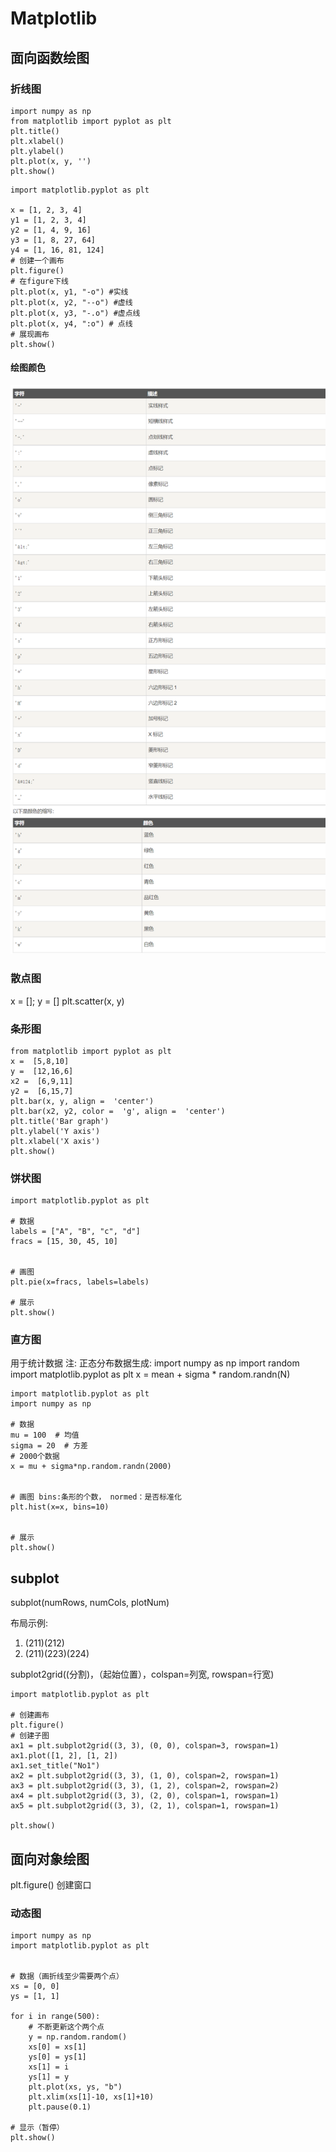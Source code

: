 # Matplotlib

## 面向函数绘图

### 折线图
```
import numpy as np 
from matplotlib import pyplot as plt 
plt.title()
plt.xlabel()
plt.ylabel()
plt.plot(x, y, '')
plt.show()
```

```
import matplotlib.pyplot as plt

x = [1, 2, 3, 4]
y1 = [1, 2, 3, 4]
y2 = [1, 4, 9, 16]
y3 = [1, 8, 27, 64]
y4 = [1, 16, 81, 124]
# 创建一个画布
plt.figure()
# 在figure下线
plt.plot(x, y1, "-o") #实线
plt.plot(x, y2, "--o") #虚线
plt.plot(x, y3, "-.o") #虚点线
plt.plot(x, y4, ":o") # 点线
# 展现画布
plt.show()
```

#### 绘图颜色
![](2022-03-12-17-21-30.png)


### 散点图
x = []; y = []
plt.scatter(x, y)

### 条形图
```
from matplotlib import pyplot as plt 
x =  [5,8,10] 
y =  [12,16,6] 
x2 =  [6,9,11] 
y2 =  [6,15,7] 
plt.bar(x, y, align =  'center') 
plt.bar(x2, y2, color =  'g', align =  'center') 
plt.title('Bar graph') 
plt.ylabel('Y axis') 
plt.xlabel('X axis') 
plt.show()
```

### 饼状图
```
import matplotlib.pyplot as plt

# 数据
labels = ["A", "B", "c", "d"]
fracs = [15, 30, 45, 10]


# 画图
plt.pie(x=fracs, labels=labels)

# 展示
plt.show()
```

### 直方图
用于统计数据
注: 正态分布数据生成:
import numpy as np
import random
import matplotlib.pyplot as plt
x = mean + sigma * random.randn(N)


```
import matplotlib.pyplot as plt
import numpy as np

# 数据
mu = 100  # 均值
sigma = 20  # 方差
# 2000个数据
x = mu + sigma*np.random.randn(2000)


# 画图 bins:条形的个数， normed：是否标准化
plt.hist(x=x, bins=10)


# 展示
plt.show()
```

## subplot
subplot(numRows, numCols, plotNum)

布局示例:
1. (211)(212)
2. (211)(223)(224)

subplot2grid((分割)，（起始位置），colspan=列宽, rowspan=行宽)
```
import matplotlib.pyplot as plt

# 创建画布
plt.figure()
# 创建子图
ax1 = plt.subplot2grid((3, 3), (0, 0), colspan=3, rowspan=1)
ax1.plot([1, 2], [1, 2])
ax1.set_title("No1")
ax2 = plt.subplot2grid((3, 3), (1, 0), colspan=2, rowspan=1)
ax3 = plt.subplot2grid((3, 3), (1, 2), colspan=2, rowspan=2)
ax4 = plt.subplot2grid((3, 3), (2, 0), colspan=1, rowspan=1)
ax5 = plt.subplot2grid((3, 3), (2, 1), colspan=1, rowspan=1)

plt.show()
```
## 面向对象绘图
[^_^]:
    TODO: 尚未掌握有关技能;Figure和FigureCanvas
[https://blog.csdn.net/zchshhh/article/details/78215646](https://blog.csdn.net/zchshhh/article/details/78215646)

plt.figure()  创建窗口

### 动态图
```
import numpy as np
import matplotlib.pyplot as plt


# 数据（画折线至少需要两个点）
xs = [0, 0]
ys = [1, 1]

for i in range(500):
    # 不断更新这个两个点
    y = np.random.random()
    xs[0] = xs[1]
    ys[0] = ys[1]
    xs[1] = i
    ys[1] = y
    plt.plot(xs, ys, "b")
    plt.xlim(xs[1]-10, xs[1]+10)
    plt.pause(0.1)

# 显示（暂停）
plt.show()

```